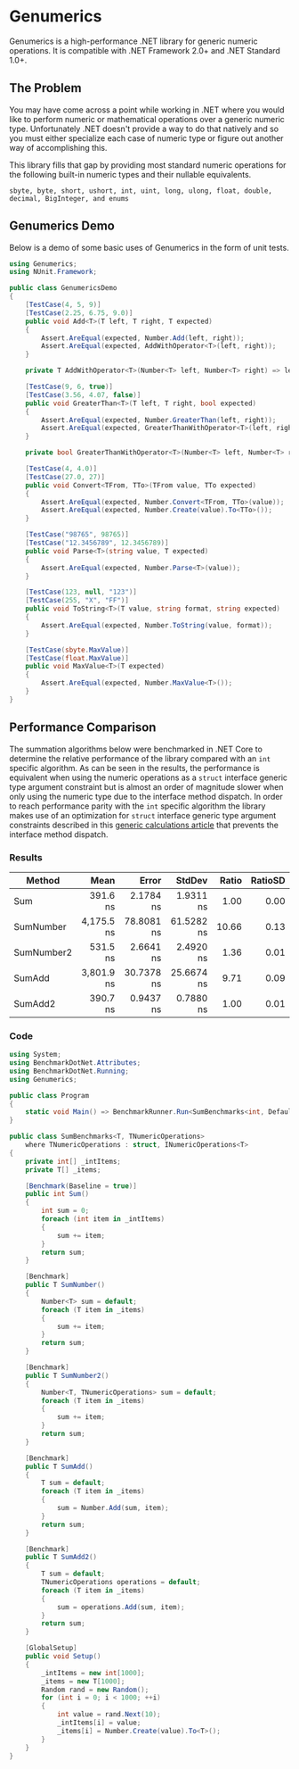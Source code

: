 # Genumerics
Genumerics is a high-performance .NET library for generic numeric operations. It is compatible with .NET Framework 2.0+ and .NET Standard 1.0+.

## The Problem
You may have come across a point while working in .NET where you would like to perform numeric or mathematical operations over a generic numeric type. Unfortunately .NET doesn't provide a way to do that natively and so you must either specialize each case of numeric type or figure out another way of accomplishing this.

This library fills that gap by providing most standard numeric operations for the following built-in numeric types and their nullable equivalents.

`sbyte, byte, short, ushort, int, uint, long, ulong, float, double, decimal, BigInteger, and enums`

## Genumerics Demo
Below is a demo of some basic uses of Genumerics in the form of unit tests.
```c#
using Genumerics;
using NUnit.Framework;

public class GenumericsDemo
{
    [TestCase(4, 5, 9)]
    [TestCase(2.25, 6.75, 9.0)]
    public void Add<T>(T left, T right, T expected)
    {
        Assert.AreEqual(expected, Number.Add(left, right));
        Assert.AreEqual(expected, AddWithOperator<T>(left, right));
    }

    private T AddWithOperator<T>(Number<T> left, Number<T> right) => left + right;

    [TestCase(9, 6, true)]
    [TestCase(3.56, 4.07, false)]
    public void GreaterThan<T>(T left, T right, bool expected)
    {
        Assert.AreEqual(expected, Number.GreaterThan(left, right));
        Assert.AreEqual(expected, GreaterThanWithOperator<T>(left, right));
    }

    private bool GreaterThanWithOperator<T>(Number<T> left, Number<T> right) => left > right;

    [TestCase(4, 4.0)]
    [TestCase(27.0, 27)]
    public void Convert<TFrom, TTo>(TFrom value, TTo expected)
    {
        Assert.AreEqual(expected, Number.Convert<TFrom, TTo>(value));
        Assert.AreEqual(expected, Number.Create(value).To<TTo>());
    }

    [TestCase("98765", 98765)]
    [TestCase("12.3456789", 12.3456789)]
    public void Parse<T>(string value, T expected)
    {
        Assert.AreEqual(expected, Number.Parse<T>(value));
    }

    [TestCase(123, null, "123")]
    [TestCase(255, "X", "FF")]
    public void ToString<T>(T value, string format, string expected)
    {
        Assert.AreEqual(expected, Number.ToString(value, format));
    }

    [TestCase(sbyte.MaxValue)]
    [TestCase(float.MaxValue)]
    public void MaxValue<T>(T expected)
    {
        Assert.AreEqual(expected, Number.MaxValue<T>());
    }
}
```

## Performance Comparison
The summation algorithms below were benchmarked in .NET Core to determine the relative performance of the library compared with an `int` specific algorithm. As can be seen in the results, the performance is equivalent when using the numeric operations as a `struct` interface generic type argument constraint but is almost an order of magnitude slower when only using the numeric type due to the interface method dispatch. In order to reach performance parity with the `int` specific algorithm the library makes use of an optimization for `struct` interface generic type argument constraints described in this [generic calculations article](https://www.codeproject.com/articles/8531/using-generics-for-calculations) that prevents the interface method dispatch.

### Results
|     Method |       Mean |      Error |     StdDev | Ratio | RatioSD |
|----------- |-----------:|-----------:|-----------:|------:|--------:|
|        Sum |   391.6 ns |  2.1784 ns |  1.9311 ns |  1.00 |    0.00 |
|  SumNumber | 4,175.5 ns | 78.8081 ns | 61.5282 ns | 10.66 |    0.13 |
| SumNumber2 |   531.5 ns |  2.6641 ns |  2.4920 ns |  1.36 |    0.01 |
|     SumAdd | 3,801.9 ns | 30.7378 ns | 25.6674 ns |  9.71 |    0.09 |
|    SumAdd2 |   390.7 ns |  0.9437 ns |  0.7880 ns |  1.00 |    0.01 |

### Code
```c#
using System;
using BenchmarkDotNet.Attributes;
using BenchmarkDotNet.Running;
using Genumerics;

public class Program
{
    static void Main() => BenchmarkRunner.Run<SumBenchmarks<int, DefaultNumericOperations>>();
}

public class SumBenchmarks<T, TNumericOperations>
    where TNumericOperations : struct, INumericOperations<T>
{
    private int[] _intItems;
    private T[] _items;

    [Benchmark(Baseline = true)]
    public int Sum()
    {
        int sum = 0;
        foreach (int item in _intItems)
        {
            sum += item;
        }
        return sum;
    }

    [Benchmark]
    public T SumNumber()
    {
        Number<T> sum = default;
        foreach (T item in _items)
        {
            sum += item;
        }
        return sum;
    }

    [Benchmark]
    public T SumNumber2()
    {
        Number<T, TNumericOperations> sum = default;
        foreach (T item in _items)
        {
            sum += item;
        }
        return sum;
    }

    [Benchmark]
    public T SumAdd()
    {
        T sum = default;
        foreach (T item in _items)
        {
            sum = Number.Add(sum, item);
        }
        return sum;
    }

    [Benchmark]
    public T SumAdd2()
    {
        T sum = default;
        TNumericOperations operations = default;
        foreach (T item in _items)
        {
            sum = operations.Add(sum, item);
        }
        return sum;
    }

    [GlobalSetup]
    public void Setup()
    {
        _intItems = new int[1000];
        _items = new T[1000];
        Random rand = new Random();
        for (int i = 0; i < 1000; ++i)
        {
            int value = rand.Next(10);
            _intItems[i] = value;
            _items[i] = Number.Create(value).To<T>();
        }
    }
}
```
